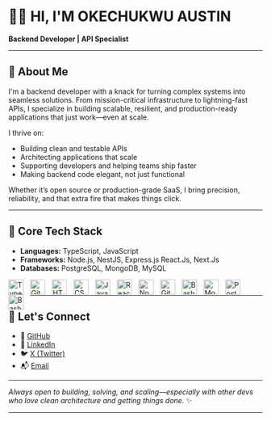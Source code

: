 # 👨‍💻 HI, I'M  OKECHUKWU AUSTIN

**Backend Developer | API Specialist**

---

## 🚀 About Me
I'm a backend developer with a knack for turning complex systems into seamless solutions. From mission-critical infrastructure to lightning-fast APIs, I specialize in building scalable, resilient, and production-ready applications that just work—even at scale.

I thrive on:

* Building clean and testable APIs
* Architecting applications that scale
* Supporting developers and helping teams ship faster
* Making backend code elegant, not just functional

Whether it’s open source or production-grade SaaS, I bring precision, reliability, and that extra fire that makes things click.

---

## 🧠 Core Tech Stack

* **Languages:** TypeScript, JavaScript
* **Frameworks:** Node.js, NestJS, Express.js React.Js, Next.Js
* **Databases:** PostgreSQL, MongoDB, MySQL

<img align="left" alt="TypeScript" width="30px" style="padding-right:10px;" src="https://cdn.jsdelivr.net/gh/devicons/devicon/icons/typescript/typescript-plain.svg" />
<img align="left" alt="Git" width="30px" style="padding-right:10px;" src="https://cdn.jsdelivr.net/gh/devicons/devicon/icons/git/git-original.svg" />
<img align="left" alt="HTML" width="30px" style="padding-right:10px;" src="https://cdn.jsdelivr.net/gh/devicons/devicon/icons/html5/html5-plain.svg" />
<img align="left" alt="CSS" width="30px" style="padding-right:10px;" src="https://cdn.jsdelivr.net/gh/devicons/devicon/icons/css3/css3-plain.svg" />
<img align="left" alt="JavaScript" width="30px" style="padding-right:10px;" src="https://cdn.jsdelivr.net/gh/devicons/devicon/icons/javascript/javascript-plain.svg" />
<img align="left" alt="React" width="30px" style="padding-right:10px;" src="https://cdn.jsdelivr.net/gh/devicons/devicon/icons/react/react-original.svg" />
<img align="left" alt="NodeJS" width="30px" style="padding-right:10px;" src="https://cdn.jsdelivr.net/gh/devicons/devicon/icons/nodejs/nodejs-original.svg" />
<img align="left" alt="GitHub" width="30px" style="padding-right:10px;" src="https://cdn.jsdelivr.net/gh/devicons/devicon/icons/github/github-original.svg" />
<img align="left" alt="Bash" width="30px" style="padding-right:10px;" src="https://cdn.jsdelivr.net/gh/devicons/devicon/icons/bash/bash-original.svg" />
<img align="left" alt="Mongodb" width="30px" style="padding-right:10px;" src="https://cdn.jsdelivr.net/gh/devicons/devicon/icons/mongodb/mongodb-original.svg" />
<img align="left" alt="PostgreSQL" width="30px" style="padding-right:10px;" src="https://cdn.jsdelivr.net/gh/devicons/devicon/icons/postgresql/postgresql-original.svg" />
<img align="left" alt="Bash" width="30px" style="padding-right:10px;" src="https://cdn.jsdelivr.net/gh/devicons/devicon/icons/mysql/mysql-original.svg" />
<br />

---

## 📡 Let's Connect

* 🔗 [GitHub](https://github.com/hurstin)
* 💼 [LinkedIn](https://www.linkedin.com/in/augustine-okechukwu-248566190)
* 🐦 [X (Twitter)](https://x.com/hurstin_)
* 📬 [Email](mailto:okechukwuhurstin@gmail.com)

---

*Always open to building, solving, and scaling—especially with other devs who love clean architecture and getting things done.* ✨

---
